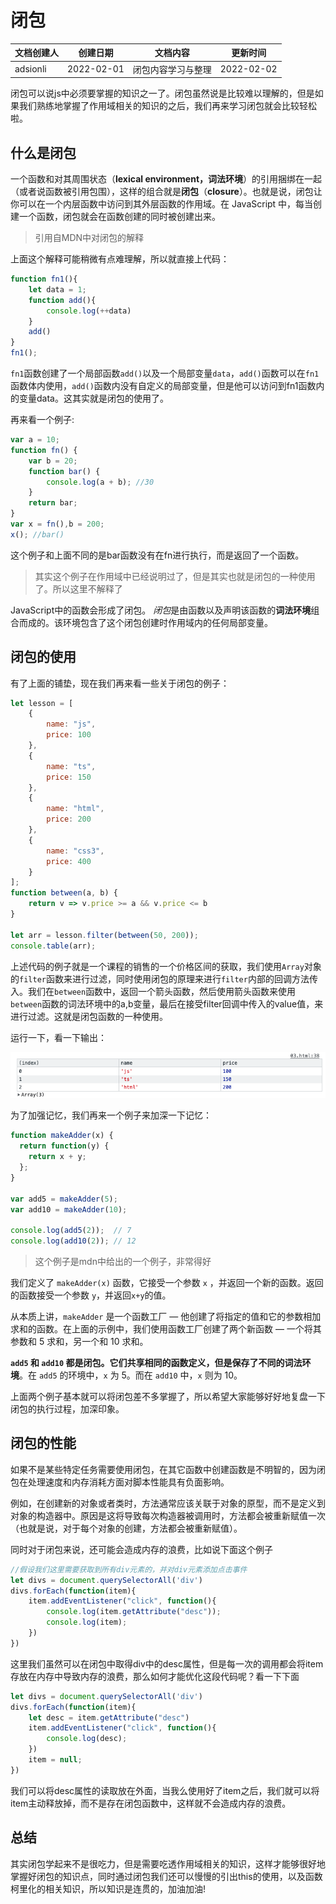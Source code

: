 # 闭包

| 文档创建人 | 创建日期   | 文档内容           | 更新时间   |
| ---------- | ---------- | ------------------ | ---------- |
| adsionli   | 2022-02-01 | 闭包内容学习与整理 | 2022-02-02 |

闭包可以说js中必须要掌握的知识之一了。闭包虽然说是比较难以理解的，但是如果我们熟练地掌握了作用域相关的知识的之后，我们再来学习闭包就会比较轻松啦。

## 什么是闭包

一个函数和对其周围状态（**lexical environment，词法环境**）的引用捆绑在一起（或者说函数被引用包围），这样的组合就是**闭包**（**closure**）。也就是说，闭包让你可以在一个内层函数中访问到其外层函数的作用域。在 JavaScript 中，每当创建一个函数，闭包就会在函数创建的同时被创建出来。

> 引用自MDN中对闭包的解释

上面这个解释可能稍微有点难理解，所以就直接上代码：

```js
function fn1(){
	let data = 1;
	function add(){
		console.log(++data)
	}
	add()
}
fn1();
```

`fn1`函数创建了一个局部函数`add()`以及一个局部变量`data`，`add()`函数可以在`fn1`函数体内使用，`add()`函数内没有自定义的局部变量，但是他可以访问到fn1函数内的变量data。这其实就是闭包的使用了。

再来看一个例子:

```js
var a = 10;
function fn() {
    var b = 20;
    function bar() {
        console.log(a + b); //30
    }
    return bar;
}
var x = fn(),b = 200;
x(); //bar()
```

这个例子和上面不同的是bar函数没有在fn进行执行，而是返回了一个函数。

> 其实这个例子在作用域中已经说明过了，但是其实也就是闭包的一种使用了。所以这里不解释了

JavaScript中的函数会形成了闭包。 *闭包*是由函数以及声明该函数的**词法环境**组合而成的。该环境包含了这个闭包创建时作用域内的任何局部变量。

## 闭包的使用

有了上面的铺垫，现在我们再来看一些关于闭包的例子：

```js
let lesson = [
    {
        name: "js",
        price: 100
    },
    {
        name: "ts",
        price: 150
    },
    {
        name: "html",
        price: 200
    },
    {
        name: "css3",
        price: 400
    }
];
function between(a, b) {
    return v => v.price >= a && v.price <= b
}

let arr = lesson.filter(between(50, 200));
console.table(arr);
```

上述代码的例子就是一个课程的销售的一个价格区间的获取，我们使用`Array`对象的`filter`函数来进行过滤，同时使用闭包的原理来进行`filter`内部的回调方法传入。我们在`between`函数中，返回一个箭头函数，然后使用箭头函数来使用`between`函数的词法环境中的a,b变量，最后在接受filter回调中传入的value值，来进行过滤。这就是闭包函数的一种使用。

运行一下，看一下输出：

![image](../../image/js/basic/closure/01.png)

为了加强记忆，我们再来一个例子来加深一下记忆：

```js
function makeAdder(x) {
  return function(y) {
    return x + y;
  };
}

var add5 = makeAdder(5);
var add10 = makeAdder(10);

console.log(add5(2));  // 7
console.log(add10(2)); // 12
```

> 这个例子是mdn中给出的一个例子，非常得好

我们定义了 `makeAdder(x)` 函数，它接受一个参数 `x` ，并返回一个新的函数。返回的函数接受一个参数 `y`，并返回`x+y`的值。

从本质上讲，`makeAdder` 是一个函数工厂 — 他创建了将指定的值和它的参数相加求和的函数。在上面的示例中，我们使用函数工厂创建了两个新函数 — 一个将其参数和 5 求和，另一个和 10 求和。

**`add5` 和 `add10` 都是闭包。它们共享相同的函数定义，但是保存了不同的词法环境**。在 `add5` 的环境中，`x` 为 5。而在 `add10` 中，`x` 则为 10。

上面两个例子基本就可以将闭包差不多掌握了，所以希望大家能够好好地复盘一下闭包的执行过程，加深印象。

## 闭包的性能

如果不是某些特定任务需要使用闭包，在其它函数中创建函数是不明智的，因为闭包在处理速度和内存消耗方面对脚本性能具有负面影响。

例如，在创建新的对象或者类时，方法通常应该关联于对象的原型，而不是定义到对象的构造器中。原因是这将导致每次构造器被调用时，方法都会被重新赋值一次（也就是说，对于每个对象的创建，方法都会被重新赋值）。

同时对于闭包来说，还可能会造成内存的浪费，比如说下面这个例子

```js
//假设我们这里需要获取到所有div元素的，并对div元素添加点击事件
let divs = document.querySelectorAll('div')
divs.forEach(function(item){
    item.addEventListener("click", function(){
        console.log(item.getAttribute("desc"));
        console.log(item);
    })
})
```

这里我们虽然可以在闭包中取得div中的desc属性，但是每一次的调用都会将item存放在内存中导致内存的浪费，那么如何才能优化这段代码呢？看一下下面

```js
let divs = document.querySelectorAll('div')
divs.forEach(function(item){
    let desc = item.getAttribute("desc")
    item.addEventListener("click", function(){
        console.log(desc);
    })
    item = null;
})
```

我们可以将desc属性的读取放在外面，当我么使用好了item之后，我们就可以将item主动释放掉，而不是存在闭包函数中，这样就不会造成内存的浪费。



## 总结

其实闭包学起来不是很吃力，但是需要吃透作用域相关的知识，这样才能够很好地掌握好闭包的知识点，同时通过闭包我们还可以慢慢的引出this的使用，以及函数柯里化的相关知识，所以知识是连贯的，加油加油!

